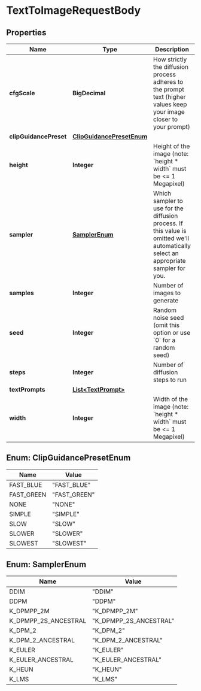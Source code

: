 

# TextToImageRequestBody


## Properties

| Name | Type | Description | Notes |
|------------ | ------------- | ------------- | -------------|
|**cfgScale** | **BigDecimal** | How strictly the diffusion process adheres to the prompt text (higher values keep your image closer to your prompt) |  [optional] |
|**clipGuidancePreset** | [**ClipGuidancePresetEnum**](#ClipGuidancePresetEnum) |  |  [optional] |
|**height** | **Integer** | Height of the image (note: &#x60;height * width&#x60; must be &lt;&#x3D; 1 Megapixel) |  [optional] |
|**sampler** | [**SamplerEnum**](#SamplerEnum) | Which sampler to use for the diffusion process. If this value is omitted we&#39;ll automatically select an appropriate sampler for you. |  [optional] |
|**samples** | **Integer** | Number of images to generate |  [optional] |
|**seed** | **Integer** | Random noise seed (omit this option or use &#x60;0&#x60; for a random seed) |  [optional] |
|**steps** | **Integer** | Number of diffusion steps to run |  [optional] |
|**textPrompts** | [**List&lt;TextPrompt&gt;**](TextPrompt.md) |  |  |
|**width** | **Integer** | Width of the image (note: &#x60;height * width&#x60; must be &lt;&#x3D; 1 Megapixel) |  [optional] |



## Enum: ClipGuidancePresetEnum

| Name | Value |
|---- | -----|
| FAST_BLUE | &quot;FAST_BLUE&quot; |
| FAST_GREEN | &quot;FAST_GREEN&quot; |
| NONE | &quot;NONE&quot; |
| SIMPLE | &quot;SIMPLE&quot; |
| SLOW | &quot;SLOW&quot; |
| SLOWER | &quot;SLOWER&quot; |
| SLOWEST | &quot;SLOWEST&quot; |



## Enum: SamplerEnum

| Name | Value |
|---- | -----|
| DDIM | &quot;DDIM&quot; |
| DDPM | &quot;DDPM&quot; |
| K_DPMPP_2M | &quot;K_DPMPP_2M&quot; |
| K_DPMPP_2S_ANCESTRAL | &quot;K_DPMPP_2S_ANCESTRAL&quot; |
| K_DPM_2 | &quot;K_DPM_2&quot; |
| K_DPM_2_ANCESTRAL | &quot;K_DPM_2_ANCESTRAL&quot; |
| K_EULER | &quot;K_EULER&quot; |
| K_EULER_ANCESTRAL | &quot;K_EULER_ANCESTRAL&quot; |
| K_HEUN | &quot;K_HEUN&quot; |
| K_LMS | &quot;K_LMS&quot; |



